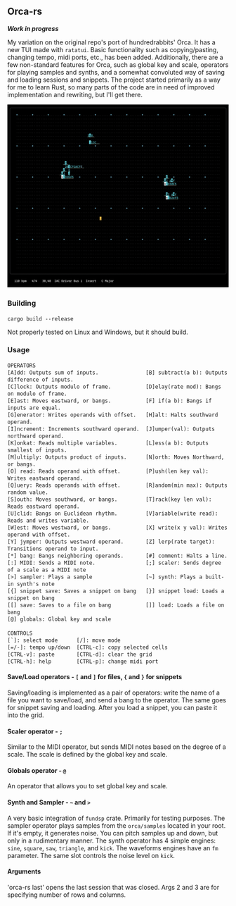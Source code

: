 ## Orca-rs

***Work in progress***

My variation on the original repo's port of hundredrabbits' Orca.
It has a new TUI made with ```ratatui```. Basic functionality such as copying/pasting, changing tempo, midi ports, etc., has been added.
Additionally, there are a few non-standard features for Orca, such as global key and scale, operators for playing samples and synths, and a somewhat convoluted way of saving and loading sessions and snippets.
The project started primarily as a way for me to learn Rust, so many parts of the code are in need of improved implementation and rewriting, but I'll get there. 

![orca](https://github.com/vasilymilovidov/orca-rs/blob/main/Orca.png?raw=true)

### Building
```
cargo build --release
```
Not properly tested on Linux and Windows, but it should build.

### Usage
```
OPERATORS
[A]dd: Outputs sum of inputs.               [B] subtract(a b): Outputs difference of inputs.
[C]lock: Outputs modulo of frame.           [D]elay(rate mod): Bangs on modulo of frame.
[E]ast: Moves eastward, or bangs.           [F] if(a b): Bangs if inputs are equal.
[G]enerator: Writes operands with offset.   [H]alt: Halts southward operand.
[I]ncrement: Increments southward operand.  [J]umper(val): Outputs northward operand.
[K]onkat: Reads multiple variables.         [L]ess(a b): Outputs smallest of inputs.
[M]ultiply: Outputs product of inputs.      [N]orth: Moves Northward, or bangs.
[O] read: Reads operand with offset.        [P]ush(len key val): Writes eastward operand.
[Q]uery: Reads operands with offset.        [R]andom(min max): Outputs random value.
[S]outh: Moves southward, or bangs.         [T]rack(key len val): Reads eastward operand.
[U]clid: Bangs on Euclidean rhythm.         [V]ariable(write read): Reads and writes variable.
[W]est: Moves westward, or bangs.           [X] write(x y val): Writes operand with offset.
[Y] jymper: Outputs westward operand.       [Z] lerp(rate target): Transitions operand to input.
[*] bang: Bangs neighboring operands.       [#] comment: Halts a line.
[:] MIDI: Sends a MIDI note.                [;] scaler: Sends degree of a scale as a MIDI note
[>] sampler: Plays a sample                 [~] synth: Plays a built-in synth's note
[{] snippet save: Saves a snippet on bang   [}] snippet load: Loads a snippet on bang
[[] save: Saves to a file on bang           []] load: Loads a file on bang
[@] globals: Global key and scale

CONTROLS
[`]: select mode      [/]: move mode
[=/-]: tempo up/down  [CTRL-c]: copy selected cells
[CTRL-v]: paste       [CTRL-d]: clear the grid
[CTRL-h]: help        [CTRL-p]: change midi port
```

#### Save/Load operators - `[` and `]` for files, `{` and `}` for snippets
Saving/loading is implemented as a pair of operators: write the name of a file you want to save/load, and send a bang to the operator.
The same goes for snippet saving and loading. After you load a snippet, you can paste it into the grid.

#### Scaler operator - `;`
Similar to the MIDI operator, but sends MIDI notes based on the degree of a scale. The scale is defined by the global key and scale.

#### Globals operator - `@`
An operator that allows you to set global key and scale.

#### Synth and Sampler - `~` and `>`
A very basic integration of `fundsp` crate. Primarily for testing purposes.
The sampler operator plays samples from the `orca/samples` located in your root. If it's empty, it generates noise. You can pitch samples up and down, but only in a rudimentary manner.
The synth operator has 4 simple engines: `sine`, `square`, `saw`, `triangle`, and  `kick`. The waveforms engines have an `fm` parameter. The same slot controls the noise level on `kick`.

#### Arguments
'orca-rs last' opens the last session that was closed. Args 2 and 3 are for specifying number of rows and columns. 




